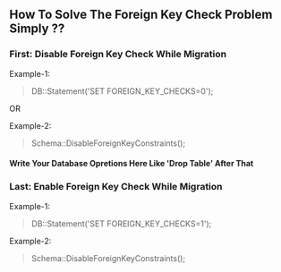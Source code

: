 <div style="margin:0 auto;display: table; text-transform:capitalize;">
<h2>How To Solve The Foreign key Check Problem Simply ??</h2>
<h3>First: Disable Foreign Key Check While Migration </h3>
<p>
	Example-1: <blockquote>DB::statement('SET FOREIGN_KEY_CHECKS=0');</blockquote>
</p>
<p>OR</p>
<p>
	Example-2:
<blockquote>Schema::disableForeignKeyConstraints();</blockquote>
</p>
<h4>Write Your Database Opretions here like 'drop Table' After That </h4>
<h3>Last: Enable Foreign Key Check While Migration</h3>
<p>
	Example-1: 
<blockquote>DB::statement('SET FOREIGN_KEY_CHECKS=1');</blockquote>
</p>
<p>
	Example-2:
	<blockquote>Schema::disableForeignKeyConstraints();</blockquote>
</p>
</div>